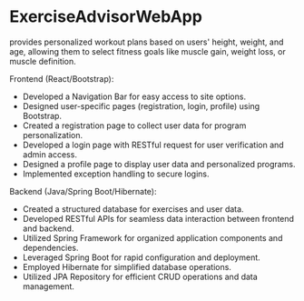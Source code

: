 # ExerciseAdvisorWebApp 
provides personalized workout plans based on users' height, weight, and age, allowing them to select fitness goals like muscle gain, weight loss, or muscle definition.

Frontend (React/Bootstrap):
 - Developed a Navigation Bar for easy access to site options.
 - Designed user-specific pages (registration, login, profile) using Bootstrap.
 - Created a registration page to collect user data for program personalization.
 - Developed a login page with RESTful request for user verification and admin access.
 - Designed a profile page to display user data and personalized programs.
 - Implemented exception handling to secure logins.

Backend (Java/Spring Boot/Hibernate):
 - Created a structured database for exercises and user data.
 - Developed RESTful APIs for seamless data interaction between frontend and backend.
 - Utilized Spring Framework for organized application components and dependencies.
 - Leveraged Spring Boot for rapid configuration and deployment.
 - Employed Hibernate for simplified database operations.
 - Utilized JPA Repository for efficient CRUD operations and data management.
 
